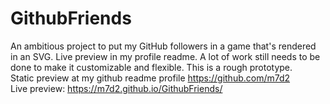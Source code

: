 # GithubFriends
An ambitious project to put my GitHub followers in a game that's rendered in an SVG. Live preview in my profile readme.
A lot of work still needs to be done to make it customizable and flexible.
This is a rough prototype.<br>
Static preview at my github readme profile https://github.com/m7d2 <br>
Live preview: https://m7d2.github.io/GithubFriends/
